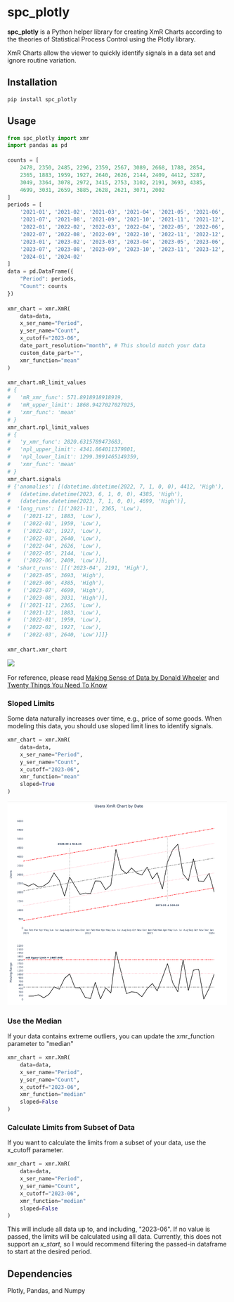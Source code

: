 # spc_plotly

**spc_plotly** is a Python helper library for creating XmR Charts according to the theories of Statistical Process Control using the Plotly library.

XmR Charts allow the viewer to quickly identify signals in a data set and ignore routine variation.

## Installation

```shell
pip install spc_plotly
```

## Usage

```python
from spc_plotly import xmr
import pandas as pd

counts = [
    2478, 2350, 2485, 2296, 2359, 2567, 3089, 2668, 1788, 2854, 
    2365, 1883, 1959, 1927, 2640, 2626, 2144, 2409, 4412, 3287, 
    3049, 3364, 3078, 2972, 3415, 2753, 3102, 2191, 3693, 4385, 
    4699, 3031, 2659, 3885, 2628, 2621, 3071, 2002
]
periods = [
    '2021-01', '2021-02', '2021-03', '2021-04', '2021-05', '2021-06', 
    '2021-07', '2021-08', '2021-09', '2021-10', '2021-11', '2021-12',
    '2022-01', '2022-02', '2022-03', '2022-04', '2022-05', '2022-06',
    '2022-07', '2022-08', '2022-09', '2022-10', '2022-11', '2022-12', 
    '2023-01', '2023-02', '2023-03', '2023-04', '2023-05', '2023-06',
    '2023-07', '2023-08', '2023-09', '2023-10', '2023-11', '2023-12',
    '2024-01', '2024-02'
]
data = pd.DataFrame({
    "Period": periods,
    "Count": counts
})

xmr_chart = xmr.XmR(
    data=data,
    x_ser_name="Period",
    y_ser_name="Count",
    x_cutoff="2023-06",
    date_part_resolution="month", # This should match your data
    custom_date_part="",
    xmr_function="mean"
)

xmr_chart.mR_limit_values
# {
#   'mR_xmr_func': 571.8918918918919,
#   'mR_upper_limit': 1868.9427027027025,
#   'xmr_func': 'mean'
# }
xmr_chart.npl_limit_values
# {
#   'y_xmr_func': 2820.6315789473683,
#   'npl_upper_limit': 4341.864011379801,
#   'npl_lower_limit': 1299.3991465149359,
#   'xmr_func': 'mean'
# }
xmr_chart.signals
# {'anomalies': [(datetime.datetime(2022, 7, 1, 0, 0), 4412, 'High'),
#   (datetime.datetime(2023, 6, 1, 0, 0), 4385, 'High'),
#   (datetime.datetime(2023, 7, 1, 0, 0), 4699, 'High')],
#  'long_runs': [[('2021-11', 2365, 'Low'),
#    ('2021-12', 1883, 'Low'),
#    ('2022-01', 1959, 'Low'),
#    ('2022-02', 1927, 'Low'),
#    ('2022-03', 2640, 'Low'),
#    ('2022-04', 2626, 'Low'),
#    ('2022-05', 2144, 'Low'),
#    ('2022-06', 2409, 'Low')]],
#  'short_runs': [[('2023-04', 2191, 'High'),
#    ('2023-05', 3693, 'High'),
#    ('2023-06', 4385, 'High'),
#    ('2023-07', 4699, 'High'),
#    ('2023-08', 3031, 'High')],
#   [('2021-11', 2365, 'Low'),
#    ('2021-12', 1883, 'Low'),
#    ('2022-01', 1959, 'Low'),
#    ('2022-02', 1927, 'Low'),
#    ('2022-03', 2640, 'Low')]]}

xmr_chart.xmr_chart
```
<img src="https://media.giphy.com/media/v1.Y2lkPTc5MGI3NjExMGN2d3p3cG1heG90OGZyb2tzeWZsYmp6eXZmajd5MHJqcmhwczZwNCZlcD12MV9pbnRlcm5hbF9naWZfYnlfaWQmY3Q9Zw/J8ECUUcN5WWwYR5vph/giphy.gif" width="500" />
<!-- ![XmR Example]() -->

For reference, please read [Making Sense of Data by Donald Wheeler](https://www.amazon.com/Making-Sense-Data-Donald-Wheeler/dp/0945320728) and [Twenty Things You Need To Know](https://www.amazon.com/Twenty-Things-You-Need-Know/dp/094532068X)


### Sloped Limits

Some data naturally increases over time, e.g., price of some goods. When modeling this data, you should use sloped limit lines to identify signals.

```python
xmr_chart = xmr.XmR(
    data=data,
    x_ser_name="Period",
    y_ser_name="Count",
    x_cutoff="2023-06",
    xmr_function="mean"
    sloped=True
)
```
<img src="assets/XmR_Sloped_Example.png" width="500" />
<!-- ![Sloped XmR Chart](assets/XmR_Sloped_Example.png) -->


### Use the Median

If your data contains extreme outliers, you can update the xmr_function parameter to "median"

```python
xmr_chart = xmr.XmR(
    data=data,
    x_ser_name="Period",
    y_ser_name="Count",
    x_cutoff="2023-06",
    xmr_function="median"
    sloped=False
)
```

### Calculate Limits from Subset of Data

If you want to calculate the limits from a subset of your data, use the x_cutoff parameter.

```python
xmr_chart = xmr.XmR(
    data=data,
    x_ser_name="Period",
    y_ser_name="Count",
    x_cutoff="2023-06",
    xmr_function="median"
    sloped=False
)
```
This will include all data up to, and including, "2023-06". If no value is passed, the limits will be calculated using all data.
Currently, this does not support an _x_start_, so I would recommend filtering the passed-in dataframe to start at the desired period.

## Dependencies
Plotly, Pandas, and Numpy